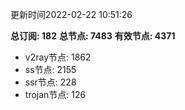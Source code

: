 更新时间2022-02-22 10:51:26

**总订阅: 182**
**总节点: 7483**
**有效节点: 4371**
- v2ray节点: 1862
- ss节点: 2155
- ssr节点: 228
- trojan节点: 126
